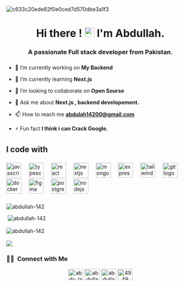 ![c633c20ede82f0e0ced7d570dbe3a1f3](https://user-images.githubusercontent.com/70382532/138322189-2db8df52-9dcb-40a0-88a8-c365466bd33d.gif)


<h1 align="center">Hi there ! <img src="https://media.giphy.com/media/hvRJCLFzcasrR4ia7z/giphy.gif" width="26px"> I'm Abdullah.</h1>
<h3 align="center">A passionate Full stack developer from Pakistan.</h3>

###


- 🔭 I’m currently working on **My Backend**

- 🌱 I’m currently learning **Next.js**

- 👯 I’m looking to collaborate on **Open Sourse**

- 💬 Ask me about **Next.js , backend developement.**

- 📫 How to reach me **abdulah14200@gmail.com**

- ⚡ Fun fact **I think i can Crack Google.**


<h2 align="left">I code with</h2>

###

<div align="left">
  <img src="https://cdn.jsdelivr.net/gh/devicons/devicon/icons/javascript/javascript-original.svg" height="40" alt="javascript logo"  />
  <img width="12" />
  <img src="https://cdn.jsdelivr.net/gh/devicons/devicon/icons/typescript/typescript-original.svg" height="40" alt="typescript logo"  />
  <img width="12" />
  <img src="https://cdn.jsdelivr.net/gh/devicons/devicon/icons/react/react-original.svg" height="40" alt="react logo"  />
  <img width="12" />
  <img src="https://cdn.jsdelivr.net/gh/devicons/devicon/icons/nextjs/nextjs-original.svg" height="40" alt="nextjs logo"  />
  <img width="12" />
  <img src="https://cdn.jsdelivr.net/gh/devicons/devicon/icons/mongodb/mongodb-original.svg" height="40" alt="mongodb logo"  />
  <img width="12" />
  <img src="https://cdn.jsdelivr.net/gh/devicons/devicon/icons/express/express-original.svg" height="40" alt="express logo"  />
  <img width="12" />
  <img src="https://cdn.jsdelivr.net/gh/devicons/devicon/icons/tailwindcss/tailwindcss-original-wordmark.svg" height="40" alt="tailwindcss logo"  />
  <img width="12" />
  <img src="https://cdn.jsdelivr.net/gh/devicons/devicon/icons/git/git-original.svg" height="40" alt="git logo"  />
  <img width="12" />
  <img src="https://cdn.jsdelivr.net/gh/devicons/devicon/icons/docker/docker-original.svg" height="40" alt="docker logo"  />
  <img width="12" />
  <img src="https://cdn.jsdelivr.net/gh/devicons/devicon/icons/figma/figma-original.svg" height="40" alt="figma logo"  />
  <img width="12" />
  <img src="https://cdn.jsdelivr.net/gh/devicons/devicon/icons/postgresql/postgresql-original.svg" height="40" alt="postgresql logo"  />
  <img width="12" />
  <img src="https://cdn.jsdelivr.net/gh/devicons/devicon/icons/nodejs/nodejs-original.svg" height="40" alt="nodejs logo"  />
</div>

###

<div align="left">
<p><img src="https://github-readme-stats.vercel.app/api/top-langs?username=abdullah-142&show_icons=true&locale=en&layout=compact" alt="abdullah-142" /></p>

<div>&nbsp;<img  src="https://github-readme-stats.vercel.app/api?username=abdullah-142&show_icons=true&locale=en" alt="abdullah-142" /></div>
</div>

<br/>


<div align="left"><img align="center" src="https://github-readme-streak-stats.herokuapp.com/?user=abdullah-142&" alt="abdullah-142" /></div>

<br/>

<a href="https://github.com/Abdullah-142">
  <img  src="https://github-readme-activity-graph.vercel.app/graph?username=Abdullah-142&theme=react-dark" />
</a>

<br/>

<h3> 🤝🏻 &nbsp;Connect with Me </h3>
<p align="center">
<a href="https://twitter.com/abdu_lah14" target="blank"><img align="center" src="https://raw.githubusercontent.com/rahuldkjain/github-profile-readme-generator/master/src/images/icons/Social/twitter.svg" alt="abdu_lah14" height="30" width="40" /></a>
<a href="https://linkedin.com/in/abdullah14200" target="blank"><img align="center" src="https://raw.githubusercontent.com/rahuldkjain/github-profile-readme-generator/master/src/images/icons/Social/linked-in-alt.svg" alt="abdullah14200" height="30" width="40" /></a>
<a href="https://www.leetcode.com/abdullah-142" target="blank"><img align="center" src="https://raw.githubusercontent.com/rahuldkjain/github-profile-readme-generator/master/src/images/icons/Social/leet-code.svg" alt="abdullah-142" height="30" width="40" /></a>
<a href="https://discord.gg/#4949" target="blank"><img align="center" src="https://raw.githubusercontent.com/rahuldkjain/github-profile-readme-generator/master/src/images/icons/Social/discord.svg" alt="4949" height="30" width="40" /></a>
</p>

